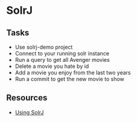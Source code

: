 # SolrJ

## Tasks
* Use solrj-demo project
* Connect to your running solr instance
* Run a query to get all Avenger movies
* Delete a movie you hate by id
* Add a movie you enjoy from the last two years
* Run a commit to get the new movie to show

## Resources
* [Using SolrJ](https://cwiki.apache.org/confluence/display/solr/Using+SolrJ)
